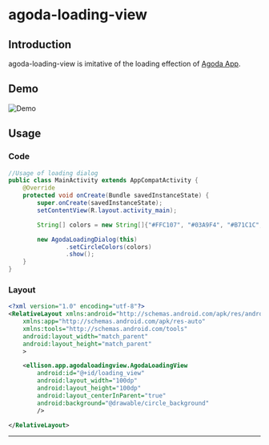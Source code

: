 # agoda-loading-view

## Introduction
agoda-loading-view is imitative of the loading effection of [Agoda App][agoda]. 
## Demo
![Demo](https://media.giphy.com/media/l4FGGJ49q81c9F1Nm/giphy.gif "Demo")
## Usage
### Code
```Java
//Usage of loading dialog
public class MainActivity extends AppCompatActivity {
    @Override
    protected void onCreate(Bundle savedInstanceState) {
        super.onCreate(savedInstanceState);
        setContentView(R.layout.activity_main);

        String[] colors = new String[]{"#FFC107", "#03A9F4", "#B71C1C", "#7B1FA2", "#388E3C"};

        new AgodaLoadingDialog(this)
                .setCircleColors(colors)
                .show();
    }
}
```
### Layout
```XML
<?xml version="1.0" encoding="utf-8"?>
<RelativeLayout xmlns:android="http://schemas.android.com/apk/res/android"
    xmlns:app="http://schemas.android.com/apk/res-auto"
    xmlns:tools="http://schemas.android.com/tools"
    android:layout_width="match_parent"
    android:layout_height="match_parent"
    >

    <ellison.app.agodaloadingview.AgodaLoadingView
        android:id="@+id/loading_view"
        android:layout_width="100dp"
        android:layout_height="100dp"
        android:layout_centerInParent="true"
        android:background="@drawable/circle_background"
        />

</RelativeLayout>
```








*******************
[agoda]:https://play.google.com/store/apps/details?id=com.agoda.mobile.consumer&hl=zh-TW
